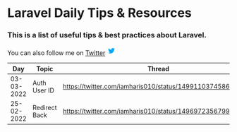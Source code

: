 # Laravel Daily Tips & Resources
### This is a list of useful tips & best practices about Laravel.

You can also follow me on [Twitter](https://twitter.com/intent/follow?screen_name=iamharis010) <img width="20" height="20" title="Mohammad Haris on twitter" src="https://github.com/iamharis010/hot-tips/blob/main/twitter-icon.gif"/>

| Day           | Topic         | Thread        |
| ------------- | ------------- | ------------- |
| 03-03-2022    | Auth User ID  | https://twitter.com/iamharis010/status/1499110374586519556 |
| 25-02-2022    | Redirect Back | https://twitter.com/iamharis010/status/1496972356799000585 |
